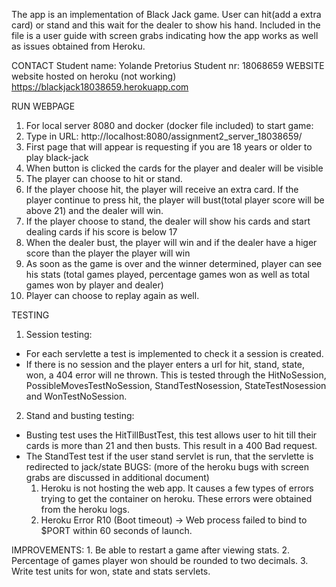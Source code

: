 The app is an implementation of Black Jack game.
User can hit(add a extra card) or stand and this wait for the dealer to show his hand.
Included in the file is a user guide with screen grabs indicating how
the app works as well as issues obtained from Heroku.

CONTACT
Student name: Yolande Pretorius
Student nr: 18068659
WEBSITE
website hosted on heroku (not working)
https://blackjack18038659.herokuapp.com 

RUN WEBPAGE

1.  For local server 8080 and docker (docker file included) to start game: 
2.  Type in URL: http://localhost:8080/assignment2_server_18038659/
3.  First page that will appear is requesting if you are 18 years or older to play black-jack
4.  When button is clicked the cards for the player and dealer will be visible  
5.  The player can choose to hit or stand.
6.  If the player choose hit, the player will receive an extra card. 
    If the player continue to press hit, the player will bust(total player score will be above 21) and the dealer will win.
7.  If the player choose to stand, the dealer will show his cards 
    and start dealing cards if his score is below 17
8.  When the dealer bust, the player will win and if the dealer have a higer score than the player the player will win
9.  As soon as the game is over and the winner determined, player can see his stats (total games played, percentage games won as well as total games won by player and dealer) 
10. Player can choose to replay again as well.


TESTING 
1. Session testing:
- For each servlette a test is implemented to check it a session is created. 
- If there is no session and the player enters a url for hit, stand, state, won, a 404 error will ne thrown. This is tested through the HitNoSession, PossibleMovesTestNoSession, StandTestNosession, StateTestNosession and WonTestNoSession.  
2. Stand and busting testing:
- Busting test uses the HitTillBustTest, this test allows user to hit till their cards is more than 21 and then busts. This result in a 400 Bad request.   
- The StandTest test if the user stand servlet is run, that the servlette is redirected to jack/state 
BUGS: (more of the heroku bugs with screen grabs are discussed in additional document)
    1.  Heroku is not hosting the web app. It causes a few types of errors trying to get the container on heroku. These errors were obtained from the heroku logs. 
    2.  Heroku Error R10 (Boot timeout) -> Web process failed to bind to $PORT within 60 seconds of launch. 

IMPROVEMENTS:
    1. Be able to restart a game after viewing stats.
    2. Percentage of games player won should be rounded to two decimals.
    3. Write test units for won, state and stats servlets.

